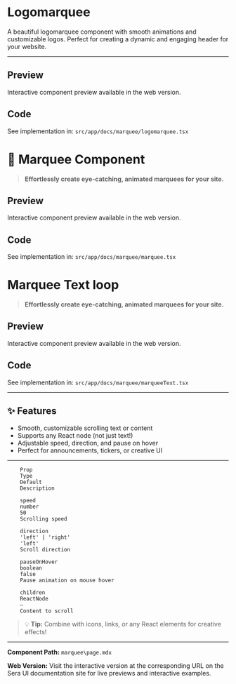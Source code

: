 # Logomarquee
A beautiful logomarquee component with smooth animations and customizable logos. Perfect for creating a dynamic and engaging header for your website.

---

## Preview

Interactive component preview available in the web version.

## Code

See implementation in: `src/app/docs/marquee/logomarquee.tsx`

# 🏁 Marquee Component

> **Effortlessly create eye-catching, animated marquees for your site.**

## Preview

Interactive component preview available in the web version.

## Code

See implementation in: `src/app/docs/marquee/marquee.tsx`

# Marquee Text loop
> **Effortlessly create eye-catching, animated marquees for your site.**

## Preview

Interactive component preview available in the web version.

## Code

See implementation in: `src/app/docs/marquee/marqueeText.tsx`

---

## ✨ Features
- Smooth, customizable scrolling text or content
- Supports any React node (not just text!)
- Adjustable speed, direction, and pause on hover
- Perfect for announcements, tickers, or creative UI

---

        Prop
        Type
        Default
        Description

        speed
        number
        50
        Scrolling speed

        direction
        'left' | 'right'
        'left'
        Scroll direction

        pauseOnHover
        boolean
        false
        Pause animation on mouse hover

        children
        ReactNode
        —
        Content to scroll

> 💡 **Tip:** Combine with icons, links, or any React elements for creative effects!

---

**Component Path:** `marquee\page.mdx`

**Web Version:** Visit the interactive version at the corresponding URL on the Sera UI documentation site for live previews and interactive examples.
